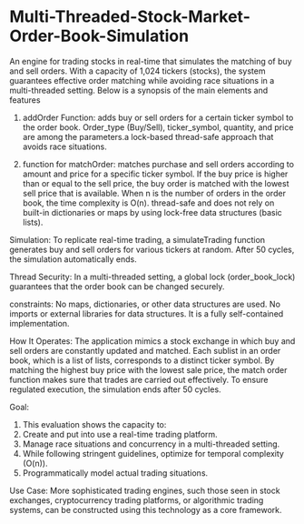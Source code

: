 # Multi-Threaded-Stock-Market-Order-Book-Simulation
An engine for trading stocks in real-time that simulates the matching of buy and sell orders. With a capacity of 1,024 tickers (stocks), the system guarantees effective order matching while avoiding race situations in a multi-threaded setting. Below is a synopsis of the main elements and features

1. addOrder Function:
adds buy or sell orders for a certain ticker symbol to the order book.
Order_type (Buy/Sell), ticker_symbol, quantity, and price are among the parameters.a 
lock-based thread-safe approach that avoids race situations.

2. function for matchOrder:
matches purchase and sell orders according to amount and price for a specific ticker symbol.
If the buy price is higher than or equal to the sell price, the buy order is matched with the lowest sell price that is available.
When n is the number of orders in the order book, the time complexity is O(n).
thread-safe and does not rely on built-in dictionaries or maps by using lock-free data structures (basic lists).

Simulation:
 To replicate real-time trading, a simulateTrading function generates buy and sell orders for various tickers at random.
 After 50 cycles, the simulation automatically ends.

Thread Security:
In a multi-threaded setting, a global lock (order_book_lock) guarantees that the order book can be changed securely.

constraints:
No maps, dictionaries, or other data structures are used.
No imports or external libraries for data structures.
It is a fully self-contained implementation.

How It Operates: 
The application mimics a stock exchange in which buy and sell orders are constantly updated and matched.
Each sublist in an order book, which is a list of lists, corresponds to a distinct ticker symbol.
By matching the highest buy price with the lowest sale price, the match order function makes sure that trades are carried out effectively.
To ensure regulated execution, the simulation ends after 50 cycles.

Goal:
1. This evaluation shows the capacity to:
2. Create and put into use a real-time trading platform.
3. Manage race situations and concurrency in a multi-threaded setting.
4. While following stringent guidelines, optimize for temporal complexity (O(n)).
5. Programmatically model actual trading situations.

Use Case:
More sophisticated trading engines, such those seen in stock exchanges, cryptocurrency trading platforms, or algorithmic trading systems, can be constructed using this technology as a core framework.
